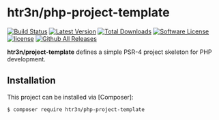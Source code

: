 # htr3n/php-project-template

[![Build Status](https://img.shields.io/travis/htr3n/php-project-template/master.svg?style=flat-square)](https://travis-ci.org/htr3n/php-project-template)
[![Latest Version](https://img.shields.io/packagist/v/htr3n/php-project-template.svg?style=flat-square)](https://packagist.org/packages/htr3n/php-project-template)
[![Total Downloads](https://img.shields.io/packagist/dt/htr3n/php-project-template.svg?style=flat-square)](https://packagist.org/packages/htr3n/project-template)
[![Software License](https://img.shields.io/badge/License-MIT-blue.svg?style=flat-square)](LICENSE)
[![license](https://img.shields.io/github/license/mashape/apistatus.svg)](LICENSE)
[![Github All Releases](https://img.shields.io/github/downloads/htr3n/php-project-template/total.svg)]()

**htr3n/project-template** defines a simple PSR-4 project skeleton for PHP development.


## Installation

This project can be installed via [Composer]:

```sh
$ composer require htr3n/php-project-template
```
